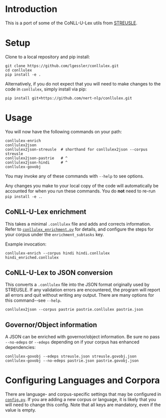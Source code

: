 # Introduction

This is a port of some of the CoNLL-U-Lex utils from [STREUSLE](https://github.com/nert-nlp/streusle). 

# Setup

Clone to a local repository and pip install:

```
git clone https://github.com/lgessler/conllulex.git
cd conllulex
pip install -e .
```

Alternatively, if you do not expect that you will need to make changes to the code in `conllulex`,
simply install via pip:

```
pip install git+https://github.com/nert-nlp/conllulex.git
```

# Usage

You will now have the following commands on your path:

```
conllulex-enrich
conllulex2json
conllulex2json-streusle  # shorthand for conllulex2json --corpus streusle
conllulex2json-pastrie   # ^
conllulex2json-hindi     # ^
conllulex-govobj
```

You may invoke any of these commands with `--help` to see options.

Any changes you make to your local copy of the code will automatically
be accounted for when you run these commands. You do **not** need to re-run
`pip install -e .`.

## CoNLL-U-Lex enrichment
This takes a minimal `.conllulex` file and adds and corrects information. Refer to
[`conllulex_enrichment.py`](./conllulex/conllulex_enrichment.py) for details, and
configure the steps for your corpus under the `enrichment_subtasks` key.

Example invocation:

```
conllulex-enrich --corpus hindi hindi.conllulex hindi_enriched.conllulex
```

## CoNLL-U-Lex to JSON conversion
This converts a `.conllulex` file into the JSON format originally used by STREUSLE.
If any validation errors are encountered, the program will report all errors and quit
without writing any output. There are many options for this command--see `--help`.

```
conllulex2json --corpus pastrie pastrie.conllulex pastrie.json
```

## Governor/Object information
A JSON can be enriched with governor/object information. Be sure no pass `--no-edeps`
or `--edeps` depending on if your corpus has enhanced dependencies:

```
conllulex-govobj --edeps streusle.json streusle.govobj.json
conllulex-govobj --no-edeps pastrie.json pastrie.govobj.json
```

# Configuring Languages and Corpora

There are language- and corpus-specific settings that may be configured in
[`config.py`](./conllulex/config.py).
If you are adding a new corpus or language, it is likely that you will need to change
this config. Note that all keys are mandatory, even if the value is empty.
